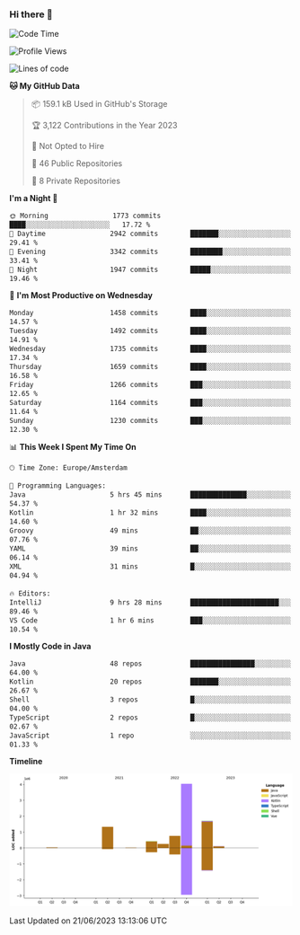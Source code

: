 ### Hi there 👋


<!--START_SECTION:waka-->
![Code Time](http://img.shields.io/badge/Code%20Time-3%2C256%20hrs%2042%20mins-blue)

![Profile Views](http://img.shields.io/badge/Profile%20Views-133-blue)

![Lines of code](https://img.shields.io/badge/From%20Hello%20World%20I%27ve%20Written-8.6%20million%20lines%20of%20code-blue)

**🐱 My GitHub Data** 

> 📦 159.1 kB Used in GitHub's Storage 
 > 
> 🏆 3,122 Contributions in the Year 2023
 > 
> 🚫 Not Opted to Hire
 > 
> 📜 46 Public Repositories 
 > 
> 🔑 8 Private Repositories 
 > 
**I'm a Night 🦉** 

```text
🌞 Morning                1773 commits        ████░░░░░░░░░░░░░░░░░░░░░   17.72 % 
🌆 Daytime                2942 commits        ███████░░░░░░░░░░░░░░░░░░   29.41 % 
🌃 Evening                3342 commits        ████████░░░░░░░░░░░░░░░░░   33.41 % 
🌙 Night                  1947 commits        █████░░░░░░░░░░░░░░░░░░░░   19.46 % 
```
📅 **I'm Most Productive on Wednesday** 

```text
Monday                   1458 commits        ████░░░░░░░░░░░░░░░░░░░░░   14.57 % 
Tuesday                  1492 commits        ████░░░░░░░░░░░░░░░░░░░░░   14.91 % 
Wednesday                1735 commits        ████░░░░░░░░░░░░░░░░░░░░░   17.34 % 
Thursday                 1659 commits        ████░░░░░░░░░░░░░░░░░░░░░   16.58 % 
Friday                   1266 commits        ███░░░░░░░░░░░░░░░░░░░░░░   12.65 % 
Saturday                 1164 commits        ███░░░░░░░░░░░░░░░░░░░░░░   11.64 % 
Sunday                   1230 commits        ███░░░░░░░░░░░░░░░░░░░░░░   12.30 % 
```


📊 **This Week I Spent My Time On** 

```text
🕑︎ Time Zone: Europe/Amsterdam

💬 Programming Languages: 
Java                     5 hrs 45 mins       ██████████████░░░░░░░░░░░   54.37 % 
Kotlin                   1 hr 32 mins        ████░░░░░░░░░░░░░░░░░░░░░   14.60 % 
Groovy                   49 mins             ██░░░░░░░░░░░░░░░░░░░░░░░   07.76 % 
YAML                     39 mins             ██░░░░░░░░░░░░░░░░░░░░░░░   06.14 % 
XML                      31 mins             █░░░░░░░░░░░░░░░░░░░░░░░░   04.94 % 

🔥 Editors: 
IntelliJ                 9 hrs 28 mins       ██████████████████████░░░   89.46 % 
VS Code                  1 hr 6 mins         ███░░░░░░░░░░░░░░░░░░░░░░   10.54 % 
```

**I Mostly Code in Java** 

```text
Java                     48 repos            ████████████████░░░░░░░░░   64.00 % 
Kotlin                   20 repos            ███████░░░░░░░░░░░░░░░░░░   26.67 % 
Shell                    3 repos             █░░░░░░░░░░░░░░░░░░░░░░░░   04.00 % 
TypeScript               2 repos             █░░░░░░░░░░░░░░░░░░░░░░░░   02.67 % 
JavaScript               1 repo              ░░░░░░░░░░░░░░░░░░░░░░░░░   01.33 % 
```



**Timeline**

![Lines of Code chart](https://raw.githubusercontent.com/powercasgamer/powercasgamer/master/assets/bar_graph.png)


 Last Updated on 21/06/2023 13:13:06 UTC
<!--END_SECTION:waka-->

